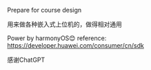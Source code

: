 Prepare for course design

用来做各种嵌入式上位机的，做得相对通用

Power by harmonyOS😊
reference:
https://developer.huawei.com/consumer/cn/sdk

感谢ChatGPT
